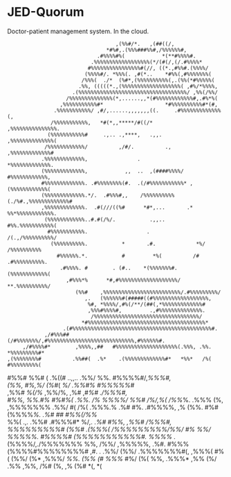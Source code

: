 # JED-Quorum
Doctor-patient management system. In the cloud.

                                                                                                   
                                                                                                   
                                                                                                   
                                                                                                   
                                                                                                   
                                                                                                   
                                                                                                   
                                                                                                   
                                       ,(%%#/*.   ,(##((/,                                         
                                    *#%#,.(%%%###%%#,/%%%%%%#,                                     
                                 .#%%%%#%(            *(**#%%%%#.                                  
                               .%%%%%%%%%%%%%%%%%%(*/(#(/,(/.#%%%%*                                
                              #%%%%%%%%%%%%%%%%#(//, ((*.,#%%#.(%%%%/                              
                             (%%%%#/. *%%%(. ,#(*..    *#%%(,#%%%%%%%(                             
                            /%%%(  ./*  (%#*,(%%%%%%%%%%(,.(%%(*#%%%%%(                            
                           .%%, (((((*.,(%%%%%%%%%%%%%%%%%%%( ,#%/*%%%%,                           
                         .(%%%%%%%%%%%%%%%%%%%%%%%%%%%%%%%%%%%/ ,%%(/%%/                           
                       /%%%%%%%%%%%%%%(*,......,,*(#%%%%%%%%%%%%#,.#%*%(                           
                     ,%%%%%%%%%%%#*                    *#%%%%%%%%%%#*(#,                           
                   .%%%%%%%%%%%/ ,#/,......,,,,,,,((.     .#%%%%%%%%%%%%%(,                        
                  /%%%%%%%%%%%,   *#(*,,*****/#((/*         ,%%%%%%%%%%%%%%%.                      
                 (%%%%%%%%%%%#     .,.. .,****,   .,,.       ,%%%%%%%%%%%%%%(                      
                /%%%%%%%%%%%%/          ,/#/.          .,     ,%%%%%%%%%%%%%#                      
               .%%%%%%%%%%%%%,                .                *%%%%%%%%%%%%%.                     
               (%%%%%%%%%%%%%,            ,,  ..  ,(####%%%%/   #%%%%%%%%%%%%,                     
               #%%%%%%%%%%%%%. .#%%%%%%%%(#.  .(/#%%%%%%%%%%%* ,(%%%%%%%%%%%%(                     
               (%%%%%%%%%%%%%.*/.  .#%%%#,,    /%%%%%%%%%%(./%#.,%%%%%%%%%%%%%#                    
               ,%%%%%%%%%%%%%.  .#(///((%#      *#*,...       .* %%*%%%%%%%%%%%%.                  
                (%%%%%%%%%%%%..#.#(/%/.           .,,..          #%%.%%%%%%%%%%%(                  
                 #%%%%%%%%%%%.                   .               /(.,/%%%%%%%%%%/                  
                  (%%%%%%%%%%.           *       .#.             *%/ /%%%%%%%%%%                   
                    #%%%%%%.*.           #         *%(          /# .#%%%%%%%%%%.                   
                     .#%%%%. #        . (#..    *(%%%%%%%#.     (%%%%%%%%%%%%(                     
                       ,#%%%*%      *#,#%%%%%%%%%%%%%%%%%%%/  **.%%%%%%%%%%/                       
                          (%%#    ,%%%%%%%%%%%%%%%%%%%%%%%%%/.#%%%%%%%%%/                          
                             ,.   (%%%%%%#(#####((#%%%%%%%%%%%%%%%%%%,                             
                              %#, *%%%%/,#%(/**/(##(,*%%%%%%%%%%%%%#                               
                              ,%%%#%%%%#,         .,#%%%%%%%%%%%%%%.                               
                               /%%%%%%%%%%%%%%%%%%%%%%%%%%%%%%%%%%/                                
                            *#%%%%%%%%%%%%%%%%%%%%%%%%%%%%%%%%%%%%%%*                              
                      .(#%%%%%%%%%%%%%%%%%%%%%%%%%%%%%%%%%%%%%%%%%%%%%#.                           
                ,/#%%%##(/#%%%%%%%/,#%%%%%%%%%%%%%%%%%%%%%%%%%%%%,#%%%%%%#.                        
         ,/#%%%%#*        ,%%%%,,##   #%%%%%%%%%%%%%%%%%%%%(.%%%, .%%. *%%%%%%%%%#*                
    ,(%%%%%%%%#          .%%##(  .%*    .(%%%%%%%%%%%%%#*   *%%*   /%(    #%%%%%%%%%(              
   #%%#                  %%# ( .%((#          ..,,..       .%%/     %%.   #%%%%#/,*%%%#,           
                        (%%,    #%,%/                      (%#*(    *%/  .%%#%*     *#%%%%%#*      
                       ,%%#     *%(/%*                    ,%%/%,    ,%#  ,#*%#            ./%%%#,  
                       #%%,      %%.#%                    #%#%(     .%%.   /%*               *%%%%/
                       %%#       /%/,%(                  /%%*%.     .%%%   (%,             ,%%%%%%%
                      .%%/        #( /%(                .%%%.%       .%#   #%.           .#%%%%, ,%
                      (%%.            #%#              (%%%%*%.      .%#   ##           #%%(/%%*   
                      %%(  .,.        .%%#          .#%%%#*  %/*,.   .%#   #%%,       ,%%#  /%%%#, 
                     *%%%%%%%%%#*      (%%#      .(%%%(    /%%%%%%%%%/%%/   #%*      *%%/   *%%%%%.
                     #%%%%#*   (%%%%%%%%%%%#.  *%%%%*  .*(%%%%/,./%%%%%%%   %%,     /%%/    ,%%%%%,
                    .%#.                 #%%%(%%%%#%%%%%%%%#        ,#. .          .%%/        (%%/
                                          .%%%%%%%#(, ,%%%(                        #%(         (%%/
                                            (%*      ,%%%/                        *%%.         (%% 
                                             (#      %%%*                         #%/          (%( 
                                              %%,  .%%%*                         ,%%           (%/ 
                                              .%%   ,%%,                         /%#           (%, 
                                               ,%   (%#                          *(,           *(  
